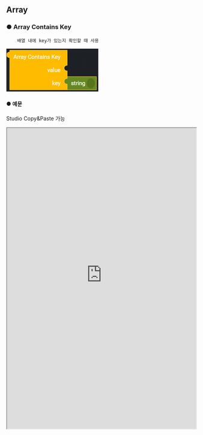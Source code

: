 ## Array

### ● Array Contains Key

        배열 내에 key가 있는지 확인할 때 사용

![](../../../img/assets/image%20%28129%29.png)

#### ● 예문

<p class='comment'>Studio Copy&Paste 가능</p>
<iframe
    src="https://d1sxhpvag16wqc.cloudfront.net/v3.1.0/array/array_contains_key"
    width="100%"
    height="800px"
    allow=""
    sandbox="allow-scripts allow-same-origin" />
<div class="display-pdf">
    <p><img src="../../img/assets/image%20%28373%29.png" alt="" /></p>
    <p><img src="../../img/assets/image%20%28368%29.png" alt="" /></p>
    <p><img src="../../img/assets/image%20%28377%29.png" alt="" /></p>
</div>

#### ● 결과

```text
{
  "result": {
    "arrayContainsKey": true
  }
}
```

### ● Array Count

        배열 요소의 개수를 확인할 때 사용

![](../../../img/assets/image%20%28121%29.png)

#### ● 예문

<p class='comment'>Studio Copy&Paste 가능</p>
<iframe
    src="https://d1sxhpvag16wqc.cloudfront.net/v3.1.0/array/array_count"
    width="100%"
    height="800px"
    allow=""
    sandbox="allow-scripts allow-same-origin"/>
<div class="display-pdf">
    <p><img src="../../img/assets/image%20%28366%29.png" alt="" /></p>
    <p><img src="../../img/assets/image%20%28321%29.png" alt="" /></p>
    <p><img src="../../img/assets/image%20%28370%29.png" alt="" /></p>
</div>

#### ● 결과

```text
{
  "result": {
    "array-count": 4
  }
}
```

### ● Array Equals

        두 개의 배열의 요소가 동일한지 확인할 때 사용

![](../../../img/assets/image%20%28135%29.png)

#### ● 예문

<p class='comment'>Studio Copy&Paste 가능</p>
<iframe
    src="https://d1sxhpvag16wqc.cloudfront.net/v3.1.0/array/array_equals"
    width="100%"
    height="800px"
    allow=""
    sandbox="allow-scripts allow-same-origin"/>
<div class="display-pdf">
    <p><img src="../../img/assets/image%20%28346%29.png" alt="" /></p>
    <p><img src="../../img/assets/image%20%28362%29.png" alt="" /></p>
    <p><img src="../../img/assets/image%20%28329%29.png" alt="" /></p>
</div>

#### ● 결과

```text
{
  "result": {
    "arrayResult": true
  }
}
```
